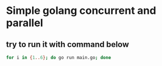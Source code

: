 # Simple golang concurrent and parallel

## try to run it with command below 

```bash
for i in {1..6}; do go run main.go; done
```